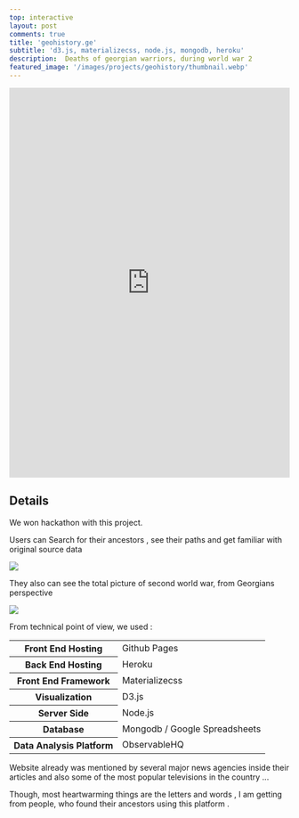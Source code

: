 ```yaml
---
top: interactive
layout: post
comments: true
title: 'geohistory.ge'
subtitle: 'd3.js, materializecss, node.js, mongodb, heroku'
description:  Deaths of georgian warriors, during world war 2
featured_image: '/images/projects/geohistory/thumbnail.webp'
---
```


<iframe src="https://geohistory.ge/" style="border:0px #ffffff none;" name="myiFrame" scrolling="no" frameborder="1" marginheight="0px" marginwidth="0px" height="700pxpx" width="100%px" allowfullscreen></iframe>



## Details

We won hackathon with this project.

Users can Search for their ancestors , see their paths and get familiar with original source data   


![](/images/projects/geohistory/search.gif)




They also can see the total picture of second world war, from Georgians perspective 

![](/images/projects/geohistory/perspective.gif)




From technical point of view, we used :
<table>
<tr><th>Front End Hosting</th><td>Github Pages </td></tr>
<tr><th>Back End Hosting</th><td>Heroku </td></tr>
<tr><th>Front End Framework</th><td>Materializecss </td></tr>
<tr><th>Visualization</th><td>D3.js</td></tr>
<tr><th>Server  Side </th><td>Node.js</td></tr>
<tr><th>Database  </th><td>Mongodb / Google Spreadsheets </td></tr>
<tr><th>Data Analysis Platform</th><td>ObservableHQ </td></tr>
</table>



Website already was mentioned  by several major  news agencies  inside their articles and also some of the most popular televisions in the country ...



Though, most heartwarming things are the letters and words , I am getting from people, who found their ancestors using this platform . 




<br/><br/><br/>

